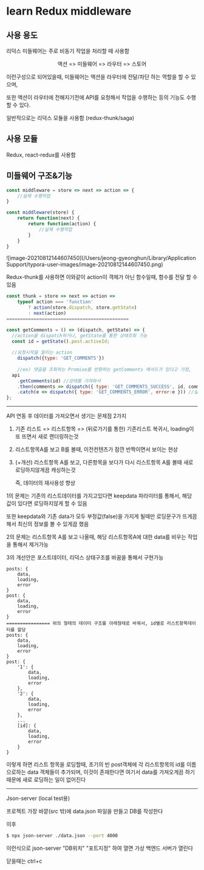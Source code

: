 # learn Redux middleware



## 사용 용도

리덕스 미들웨어는 주로 비동기 작업을 처리할 때 사용함

<center>액션 => 미들웨어 => 라우터 => 스토어</center>

이런구성으로 되어있을때, 미들웨어는 액션을 라우터에 전달/차단 하는 역할을 할 수 있으며,

또한 액션이 라우터에 전해지기전에 API를 요청해서 작업을 수행하는 등의 기능도 수행 할 수 있다.

일반적으로는 리덕스 모듈을 사용함 (redux-thunk/saga)



## 사용 모듈

Redux, react-redux를 사용함





## 미들웨어 구조&기능

```jsx
const middleware = store => next => action => {
	//실제 수행작업
}

const middleware(store) {
	return function(next) {
		return function(action) {
			//실제 수행작업
		}
	}
}
```

![image-20210812144607450](/Users/jeong-gyeonghun/Library/Application Support/typora-user-images/image-20210812144607450.png)



Redux-thunk를 사용하면 이와같이 action이 객체가 아닌 함수일때, 함수를 전달 할 수 있음

```jsx
const thunk = store => next => action =>
	typeof action === 'function'
		? action(store.dispatch, store.getState)
		: next(action)
=============================================

const getComments = () => (dispatch, getState) => {
  //action을 dispatch하거나, getState를 통한 상태조회 가능
  const id = getState().post.activeId;
  
  //요청시작을 알리는 action
	dispatch({type: 'GET_COMMENTS'})
  
	//ex) 댓글을 조회하는 Promise를 반환하는 getComments 메서드가 있다고 가정,
  api
  	.getComments(id) //상태를 가져와서
  	.then(comments => dispatch({ type: 'GET_COMMENTS_SUCCESS', id, comments })) //성공
  	.catch(e => dispatch({ type: 'GET_COMMENTS_ERROR', error:e })) //실패 
};
```



<hr>

API 연동 후 데이터를 가져오면서 생기는 문제점 2가지

 1. 기존 리스트 => 리스트항목 => (뒤로가기를 통한) 기존리스트 복귀시, loading이 또 뜨면서 새로 랜더링하는것

 2. 리스트항목A를 보고 B를 볼때, 이전컨텐츠가 잠깐 반짝이면서 보이는 현상

 3. (+개선) 리스트항목 A를 보고, 다른항목을 보다가 다시 리스트항목 A를 볼때 새로 로딩하지않게끔 캐싱하는것

    즉, 데이터의 재사용성 향상



1의 문제는 기존의 리스트데이터를 가지고있다면 keepdata 파라미터를 통해서, 해당 값이 있다면 로딩하지않게 할 수 있음

또한 keepdata와 기존 data가 모두 부정값(false)을 가지게 될때만 로딩문구가 뜨게끔해서 최신의 정보를 볼 수 있게끔 했음



2의 문제는 리스트항목 A를 보고 나올때, 해당 리스트항목A에 대한 data를 비우는 작업을 통해서 제거가능



3의 개선안은 포스트데이터, 리덕스 상태구조를 바꿈을 통해서 구현가능

```
posts: {
	data,
	loading,
	error
}
post: {
	data,
	loading,
	error
}
================ 위의 형태의 데이터 구조를 아래형태로 바꿔서, id별로 리스트항목데이터를 할당
posts: {
	data,
	loading,
	error
}
post: {
	'1': {
		data,
		loading,
		error
	},
	'2': {
		data,
		loading,
		error
	},
	...
	[id]: {
		data,
		loading,
		error
	}
}
```

이렇게 하면 리스트 항목을 로딩할때, 초기의 빈 post객체에 각 리스트항목의 id를 이름으로하는 data 객체들이 추가되며, 이것이 존재한다면 여기서 data를 가져오게끔 하기때문에 새로 로딩하는 일이 없어진다



<hr>

Json-server (local test용)

프로젝트 가장 바깥(src 밖)에 data.json 파일을 만들고 DB를 작성한다

이후 

```bash
$ npx json-server ./data.json --port 4000
```

이런식으로 json-server "DB위치" "포트지정" 하여 열면 가상 백엔드 서버가 열린다

닫을때는 ctrl+c
